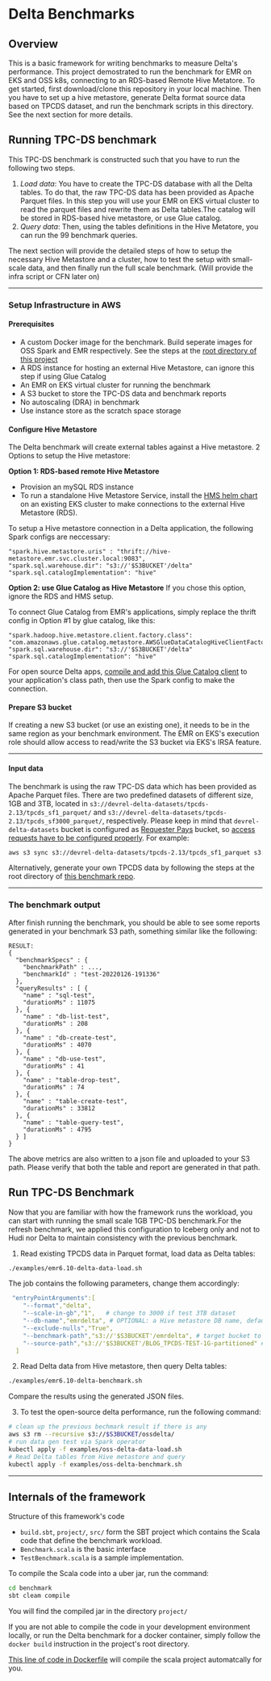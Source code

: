 # Delta Benchmarks 

## Overview
This is a basic framework for writing benchmarks to measure Delta's performance. This project demostrated to run the benchmark for EMR on EKS and OSS k8s, connecting to an RDS-based Remote Hive Metatore. To get started, first download/clone this repository in your local machine. Then you have to set up a hive metastore, generate Delta format source data based on TPCDS dataset, and run the benchmark scripts in this directory. See the next section for more details.

## Running TPC-DS benchmark

This TPC-DS benchmark is constructed such that you have to run the following two steps. 
1. *Load data*: You have to create the TPC-DS database with all the Delta tables. To do that, the raw TPC-DS data has been provided as Apache Parquet files. In this step you will use your EMR on EKS virtual cluster to read the parquet files and rewrite them as Delta tables.The catalog will be stored in RDS-based hive metastore, or use Glue catalog.
2. *Query data*: Then, using the tables definitions in the Hive Metatore, you can run the 99 benchmark queries.   

The next section will provide the detailed steps of how to setup the necessary Hive Metastore and a cluster, how to test the setup with small-scale data, and then finally run the full scale benchmark. (Will provide the infra script or CFN later on)

_________________

### Setup Infrastructure in AWS

#### Prerequisites
  - A custom Docker image for the benchmark. Build seperate images for OSS Spark and EMR respectively. See the steps at the [root directory of this project](https://github.com/aws-samples/emr-on-eks-benchmark#build-benchmark-utility-docker-image)
  - A RDS instance for hosting an external Hive Metastore, can ignore this step if using Glue Catalog
  - An EMR on EKS virtual cluster for running the benchmark
  - A S3 bucket to store the TPC-DS data and benchmark reports
  - No autoscaling (DRA) in benchmark
  - Use instance store as the scratch space storage

#### Configure Hive Metastore
The Delta benchmark will create external tables against a Hive metastore. 2 Options to setup the Hive metastore:

**Option 1: RDS-based remote Hive Metastore**
* Provision an mySQL RDS instance
* To run a standalone Hive Metastore Service, install the [HMS helm chart](https://github.com/aws-samples/hive-emr-on-eks/tree/main/hive-metastore-chart) on an existing EKS cluster to make connections to the external Hive Metastore (RDS). 

To setup a Hive metastore connection in a Delta application, the following Spark configs are neccessary:
```
"spark.hive.metastore.uris" : "thrift://hive-metastore.emr.svc.cluster.local:9083",
"spark.sql.warehouse.dir": "s3://'$S3BUCKET'/delta"
"spark.sql.catalogImplementation": "hive"
```

**Option 2: use Glue Catalog as Hive Metastore**
If you chose this option, ignore the RDS and HMS setup. 

To connect Glue Catalog from EMR's applications, simply replace the thrift config in Option #1 by glue catalog, like this:
```
"spark.hadoop.hive.metastore.client.factory.class": "com.amazonaws.glue.catalog.metastore.AWSGlueDataCatalogHiveClientFactory",
"spark.sql.warehouse.dir": "s3://'$S3BUCKET'/delta"
"spark.sql.catalogImplementation": "hive"
```
For open source Delta apps, [compile and add this Glue Catalog client](https://github.com/awslabs/aws-glue-data-catalog-client-for-apache-hive-metastore) to your application's class path, then use the Spark config to make the connection.

#### Prepare S3 bucket
If creating a new S3 bucket (or use an existing one), it needs to be in the same region as your benchmark environment. The EMR on EKS's execution role should allow access to read/write the S3 bucket via EKS's IRSA feature.

_________________

#### Input data
The benchmark is using the raw TPC-DS data which has been provided as Apache Parquet files. There are two predefined datasets of different size, 1GB and 3TB, located in `s3://devrel-delta-datasets/tpcds-2.13/tpcds_sf1_parquet/`
and `s3://devrel-delta-datasets/tpcds-2.13/tpcds_sf3000_parquet/`, respectively. Please keep in mind that
`devrel-delta-datasets` bucket is configured as [Requester Pays](https://docs.aws.amazon.com/AmazonS3/latest/userguide/ObjectsinRequesterPaysBuckets.html) bucket,
so [access requests have to be configured properly](https://docs.aws.amazon.com/AmazonS3/latest/userguide/ObjectsinRequesterPaysBuckets.html). For example:
```bash
aws s3 sync s3://devrel-delta-datasets/tpcds-2.13/tpcds_sf1_parquet s3://$S3BUCKET/BLOG_TPCDS-TEST-1G-partitioned --request-payer
```

Alternatively, generate your own TPCDS data by following the steps at the root directory of [this benchmark repo](https://github.com/aws-samples/emr-on-eks-benchmark/tree/main#run-benchmark).

_________________

### The benchmark output
After finish running the benchmark, you should be able to see some reports generated in your benchmark S3 path, something similar like the following:

```text
RESULT:
{
  "benchmarkSpecs" : {
    "benchmarkPath" : ...,
    "benchmarkId" : "test-20220126-191336"
  },
  "queryResults" : [ {
    "name" : "sql-test",
    "durationMs" : 11075
  }, {
    "name" : "db-list-test",
    "durationMs" : 208
  }, {
    "name" : "db-create-test",
    "durationMs" : 4070
  }, {
    "name" : "db-use-test",
    "durationMs" : 41
  }, {
    "name" : "table-drop-test",
    "durationMs" : 74
  }, {
    "name" : "table-create-test",
    "durationMs" : 33812
  }, {
    "name" : "table-query-test",
    "durationMs" : 4795
  } ]
}
```
    
The above metrics are also written to a json file and uploaded to your S3 path. Please verify that both the table and report are generated in that path. 

## Run TPC-DS Benchmark
Now that you are familiar with how the framework runs the workload, you can start with running the small scale 1GB TPC-DS benchmark.For the refresh benchmark, we applied this configuration to Iceberg only and not to Hudi nor Delta to maintain consistency with the previous benchmark.

1. Read existing TPCDS data in Parquet format, load data as Delta tables:
```bash
./examples/emr6.10-delta-data-load.sh 
```
The job contains the following parameters, change them accordingly:
```yaml
 "entryPointArguments":[
    "--format","delta",
    "--scale-in-gb","1",   # change to 3000 if test 3TB dataset
    "--db-name","emrdelta", # OPTIONAL: a Hive metastore DB name, default as 'tpcds_sf3000_delta'
    "--exclude-nulls","True",
    "--benchmark-path","s3://'$S3BUCKET'/emrdelta", # target bucket to store Delta tables and benchmark reports
    "--source-path","s3://'$S3BUCKET'/BLOG_TPCDS-TEST-1G-partitioned" # source bucket stores raw TPCDS data as parquet format
  ]
```

2. Read Delta data from Hive metastore, then query Delta tables:
```bash
./examples/emr6.10-delta-benchmark.sh
```

Compare the results using the generated JSON files.

3. To test the open-source delta performance, run the following command:
```bash
# clean up the previous bechmark result if there is any
aws s3 rm --recursive s3://$S3BUCKET/ossdelta/
# run data gen test via Spark operator
kubectl apply -f examples/oss-delta-data-load.sh 
# Read Delta tables from Hive metastore and query
kubectl apply -f examples/oss-delta-benchmark.sh 
```
_________________

## Internals of the framework

Structure of this framework's code
- `build.sbt`, `project/`, `src/` form the SBT project which contains the Scala code that define the benchmark workload.
- `Benchmark.scala` is the basic interface
- `TestBenchmark.scala` is a sample implementation.

To compile the Scala code into a uber jar, run the command:
```bash
cd benchmark
sbt cleam compile
```
You will find the compiled jar in the directory `project/`

If you are not able to compile the code in your development environment locally, or run the Delta benchmark for a docker container, simply follow the `docker build` instruction in the project's root directory. 

 [This line of code in Dockerfile](https://github.com/aws-samples/emr-on-eks-benchmark/blob/87af50362c44642660ad810a1ae0643605fe11cd/docker/benchmark-util/Dockerfile#L35) will compile the scala project automatcally for you.
